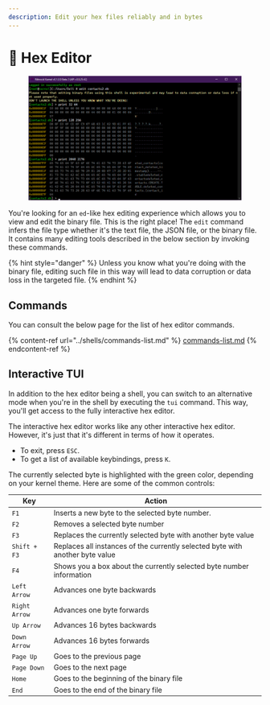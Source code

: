 ```yaml
---
description: Edit your hex files reliably and in bytes
---
```


# 💾 Hex Editor

<figure><img src="../../../.gitbook/assets/image (20).png" alt=""><figcaption></figcaption></figure>

You're looking for an `ed`-like hex editing experience which allows you to view and edit the binary file. This is the right place! The `edit` command infers the file type whether it's the text file, the JSON file, or the binary file. It contains many editing tools described in the below section by invoking these commands.

{% hint style="danger" %}
Unless you know what you're doing with the binary file, editing such file in this way will lead to data corruption or data loss in the targeted file.
{% endhint %}

## Commands

You can consult the below page for the list of hex editor commands.

{% content-ref url="../shells/commands-list.md" %}
[commands-list.md](../shells/commands-list.md)
{% endcontent-ref %}

## Interactive TUI

In addition to the hex editor being a shell, you can switch to an alternative mode when you're in the shell by executing the `tui` command. This way, you'll get access to the fully interactive hex editor.

The interactive hex editor works like any other interactive hex editor. However, it's just that it's different in terms of how it operates.

* To exit, press `ESC`.
* To get a list of available keybindings, press `K`.

The currently selected byte is highlighted with the green color, depending on your kernel theme. Here are some of the common controls:

| Key           | Action                                                                        |
| ------------- | ----------------------------------------------------------------------------- |
| `F1`          | Inserts a new byte to the selected byte number.                               |
| `F2`          | Removes a selected byte number                                                |
| `F3`          | Replaces the currently selected byte with another byte value                  |
| `Shift + F3`  | Replaces all instances of the currently selected byte with another byte value |
| `F4`          | Shows you a box about the currently selected byte number information          |
| `Left Arrow`  | Advances one byte backwards                                                   |
| `Right Arrow` | Advances one byte forwards                                                    |
| `Up Arrow`    | Advances 16 bytes backwards                                                   |
| `Down Arrow`  | Advances 16 bytes forwards                                                    |
| `Page Up`     | Goes to the previous page                                                     |
| `Page Down`   | Goes to the next page                                                         |
| `Home`        | Goes to the beginning of the binary file                                      |
| `End`         | Goes to the end of the binary file                                            |
